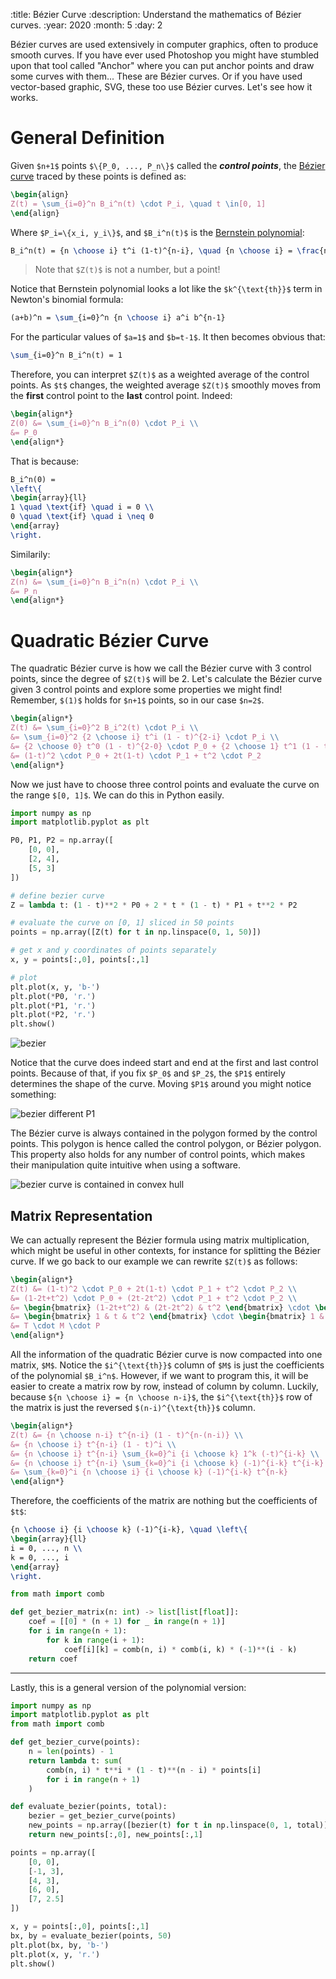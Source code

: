 :title: Bézier Curve
:description: Understand the mathematics of Bézier curves.
:year: 2020
:month: 5
:day: 2

Bézier curves are used extensively in computer graphics, often to produce smooth curves. If you have ever used Photoshop you might have stumbled upon that tool called "Anchor" where you can put anchor points and draw some curves with them... These are Bézier curves. Or if you have used vector-based graphic, SVG, these too use Bézier curves. Let's see how it works.

# General Definition

Given `$n+1$` points `$\{P_0, ..., P_n\}$` called the ***control points***, the [Bézier curve](https://en.wikipedia.org/wiki/B%C3%A9zier_curve) traced by these points is defined as:


```latex
\begin{align}
Z(t) = \sum_{i=0}^n B_i^n(t) \cdot P_i, \quad t \in[0, 1]
\end{align}
```

Where `$P_i=\{x_i, y_i\}$`, and `$B_i^n(t)$` is the [Bernstein polynomial](https://en.wikipedia.org/wiki/Bernstein_polynomial):


```latex
B_i^n(t) = {n \choose i} t^i (1-t)^{n-i}, \quad {n \choose i} = \frac{n!}{i! (n-i)!}
```

> Note that `$Z(t)$` is not a number, but a point!

Notice that Bernstein polynomial looks a lot like the `$k^{\text{th}}$` term in Newton's binomial formula:

```latex
(a+b)^n = \sum_{i=0}^n {n \choose i} a^i b^{n-1}
```

For the particular values of `$a=1$` and `$b=t-1$`. It then becomes obvious that:

```latex
\sum_{i=0}^n B_i^n(t) = 1
```

Therefore, you can interpret `$Z(t)$` as a weighted average of the control points. As `$t$` changes, the weighted average `$Z(t)$` smoothly moves from the **first** control point to the **last** control point. Indeed:

```latex
\begin{align*}
Z(0) &= \sum_{i=0}^n B_i^n(0) \cdot P_i \\
&= P_0
\end{align*}
```

That is because:

```latex
B_i^n(0) =
\left\{
\begin{array}{ll}
1 \quad \text{if} \quad i = 0 \\
0 \quad \text{if} \quad i \neq 0
\end{array}
\right.
```

Similarily:

```latex
\begin{align*}
Z(n) &= \sum_{i=0}^n B_i^n(n) \cdot P_i \\
&= P_n
\end{align*}
```

# Quadratic Bézier Curve

The quadratic Bézier curve is how we call the Bézier curve with 3 control points, since the degree of `$Z(t)$` will be 2. Let's calculate the Bézier curve given 3 control points and explore some properties we might find! Remember, `$(1)$` holds for `$n+1$` points, so in our case `$n=2$`.

```latex
\begin{align*}
Z(t) &= \sum_{i=0}^2 B_i^2(t) \cdot P_i \\
&= \sum_{i=0}^2 {2 \choose i} t^i (1 - t)^{2-i} \cdot P_i \\
&= {2 \choose 0} t^0 (1 - t)^{2-0} \cdot P_0 + {2 \choose 1} t^1 (1 - t)^{2-1} \cdot P_1 + {2 \choose 2} t^2 (1 - t)^{2-2} \cdot P_2 \\
&= (1-t)^2 \cdot P_0 + 2t(1-t) \cdot P_1 + t^2 \cdot P_2
\end{align*}
```

Now we just have to choose three control points and evaluate the curve on the range `$[0, 1]$`. We can do this in Python easily.

```python
import numpy as np
import matplotlib.pyplot as plt

P0, P1, P2 = np.array([
	[0, 0],
	[2, 4],
	[5, 3]
])

# define bezier curve
Z = lambda t: (1 - t)**2 * P0 + 2 * t * (1 - t) * P1 + t**2 * P2

# evaluate the curve on [0, 1] sliced in 50 points
points = np.array([Z(t) for t in np.linspace(0, 1, 50)])

# get x and y coordinates of points separately
x, y = points[:,0], points[:,1]

# plot
plt.plot(x, y, 'b-')
plt.plot(*P0, 'r.')
plt.plot(*P1, 'r.')
plt.plot(*P2, 'r.')
plt.show()
```

![bezier](/assets/bezier/bezier_1.webp;w=80%)

Notice that the curve does indeed start and end at the first and last control points. Because of that, if you fix `$P_0$` and `$P_2$`, the `$P1$` entirely determines the shape of the curve. Moving `$P1$` around you might notice something:

![bezier different P1](/assets/bezier/bezier_2.webp;w=100%)

The Bézier curve is always contained in the polygon formed by the control points. This polygon is hence called the control polygon, or Bézier polygon. This property also holds for any number of control points, which makes their manipulation quite intuitive when using a software.

![bezier curve is contained in convex hull](/assets/bezier/bezier_3.webp;w=100%)

## Matrix Representation

We can actually represent the Bézier formula using matrix multiplication, which might be useful in other contexts, for instance for splitting the Bézier curve. If we go back to our example we can rewrite `$Z(t)$` as follows:

```latex
\begin{align*}
Z(t) &= (1-t)^2 \cdot P_0 + 2t(1-t) \cdot P_1 + t^2 \cdot P_2 \\
&= (1-2t+t^2) \cdot P_0 + (2t-2t^2) \cdot P_1 + t^2 \cdot P_2 \\
&= \begin{bmatrix} (1-2t+t^2) & (2t-2t^2) & t^2 \end{bmatrix} \cdot \begin{bmatrix} P_0 \\ P_1 \\ P_2 \end{bmatrix}  \\
&= \begin{bmatrix} 1 & t & t^2 \end{bmatrix} \cdot \begin{bmatrix} 1 & 0 & 0 \\ -2 & 2 & 0 \\ 1 & -2 & 1 \end{bmatrix} \cdot \begin{bmatrix} P_0 \\ P_1 \\ P_2 \end{bmatrix}  \\
&= T \cdot M \cdot P
\end{align*}
```

All the information of the quadratic Bézier curve is now compacted into one matrix, `$M$`. Notice the `$i^{\text{th}}$` column of `$M$` is just the coefficients of the polynomial `$B_i^n$`. However, if we want to program this, it will be easier to create a matrix row by row, instead of column by column. Luckily, because `${n \choose i} = {n \choose n-i}$`, the `$i^{\text{th}}$` row of the matrix is just the reversed `$(n-i)^{\text{th}}$` column.

```latex
\begin{align*}
Z(t) &= {n \choose n-i} t^{n-i} (1 - t)^{n-(n-i)} \\
&= {n \choose i} t^{n-i} (1 - t)^i \\
&= {n \choose i} t^{n-i} \sum_{k=0}^i {i \choose k} 1^k (-t)^{i-k} \\
&= {n \choose i} t^{n-i} \sum_{k=0}^i {i \choose k} (-1)^{i-k} t^{i-k} \\
&= \sum_{k=0}^i {n \choose i} {i \choose k} (-1)^{i-k} t^{n-k}
\end{align*}
```

Therefore, the coefficients of the matrix are nothing but the coefficients of `$t$`:

```latex
{n \choose i} {i \choose k} (-1)^{i-k}, \quad \left\{
\begin{array}{ll}
i = 0, ..., n \\
k = 0, ..., i
\end{array}
\right.
```

```python
from math import comb

def get_bezier_matrix(n: int) -> list[list[float]]:
    coef = [[0] * (n + 1) for _ in range(n + 1)]
    for i in range(n + 1):
        for k in range(i + 1):
            coef[i][k] = comb(n, i) * comb(i, k) * (-1)**(i - k)
    return coef
```

---

Lastly, this is a general version of the polynomial version:

```python
import numpy as np
import matplotlib.pyplot as plt
from math import comb

def get_bezier_curve(points):
    n = len(points) - 1
    return lambda t: sum(
        comb(n, i) * t**i * (1 - t)**(n - i) * points[i]
        for i in range(n + 1)
    )

def evaluate_bezier(points, total):
    bezier = get_bezier_curve(points)
    new_points = np.array([bezier(t) for t in np.linspace(0, 1, total)])
    return new_points[:,0], new_points[:,1]

points = np.array([
    [0, 0],
    [-1, 3],
    [4, 3],
    [6, 0],
    [7, 2.5]
])

x, y = points[:,0], points[:,1]
bx, by = evaluate_bezier(points, 50)
plt.plot(bx, by, 'b-')
plt.plot(x, y, 'r.')
plt.show()
```